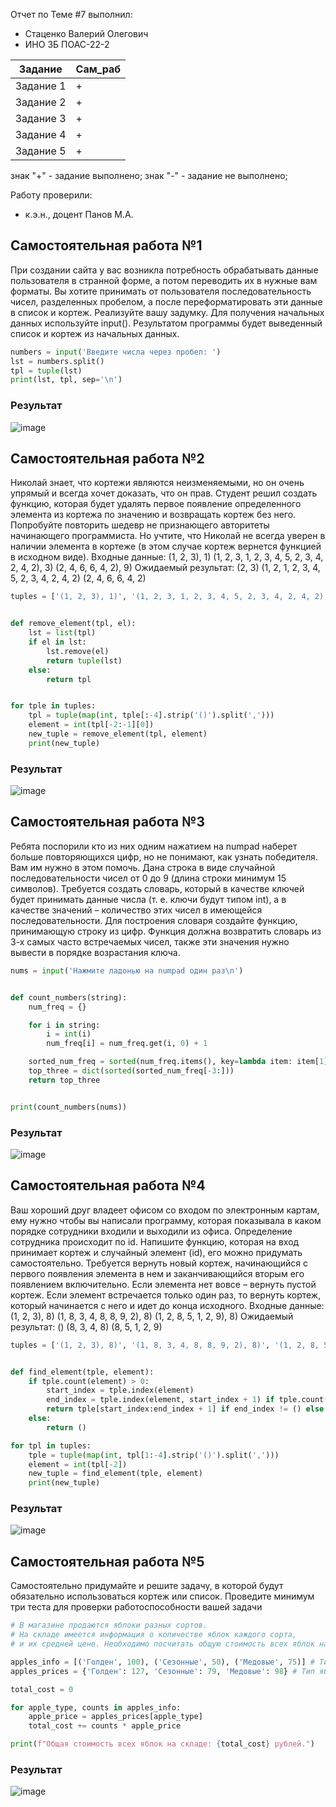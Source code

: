 Отчет по Теме #7 выполнил:
- Стаценко Валерий Олегович
- ИНО ЗБ ПОАС-22-2

| Задание | Сам_раб |
| ------ | ------ |
| Задание 1 | + |
| Задание 2 | + |
| Задание 3 | + |
| Задание 4 | + |
| Задание 5 | + |

знак "+" - задание выполнено; знак "-" - задание не выполнено;

Работу проверили:
- к.э.н., доцент Панов М.А.

## Самостоятельная работа №1
При создании сайта у вас возникла потребность обрабатывать
данные пользователя в странной форме, а потом переводить их в
нужные вам форматы. Вы хотите принимать от пользователя
последовательность чисел, разделенных пробелом, а после
переформатировать эти данные в список и кортеж. Реализуйте вашу
задумку. Для получения начальных данных используйте input().
Результатом программы будет выведенный список и кортеж из
начальных данных.

```python
numbers = input('Введите числа через пробел: ')
lst = numbers.split()
tpl = tuple(lst)
print(lst, tpl, sep='\n')
```

### Результат

![image](img/11.png)
  
## Самостоятельная работа №2
Николай знает, что кортежи являются неизменяемыми, но он очень
упрямый и всегда хочет доказать, что он прав. Студент решил
создать функцию, которая будет удалять первое появление
определенного элемента из кортежа по значению и возвращать
кортеж без него. Попробуйте повторить шедевр не признающего
авторитеты начинающего программиста. Но учтите, что Николай не
всегда уверен в наличии элемента в кортеже (в этом случае кортеж
вернется функцией в исходном виде).
Входные данные:
(1, 2, 3), 1)
(1, 2, 3, 1, 2, 3, 4, 5, 2, 3, 4, 2, 4, 2), 3)
(2, 4, 6, 6, 4, 2), 9)
Ожидаемый результат:
(2, 3)
(1, 2, 1, 2, 3, 4, 5, 2, 3, 4, 2, 4, 2)
(2, 4, 6, 6, 4, 2)

```python
tuples = ['(1, 2, 3), 1)', '(1, 2, 3, 1, 2, 3, 4, 5, 2, 3, 4, 2, 4, 2), 3)', '(2, 4, 6, 6, 4, 2), 9)']


def remove_element(tpl, el):
    lst = list(tpl)
    if el in lst:
        lst.remove(el)
        return tuple(lst)
    else:
        return tpl


for tple in tuples:
    tpl = tuple(map(int, tple[:-4].strip('()').split(',')))
    element = int(tpl[-2:-1][0])
    new_tuple = remove_element(tpl, element)
    print(new_tuple)
```

### Результат

![image](img/12.png)
  
## Самостоятельная работа №3
Ребята поспорили кто из них одним нажатием на numpad наберет
больше повторяющихся цифр, но не понимают, как узнать
победителя. Вам им нужно в этом помочь. Дана строка в виде
случайной последовательности чисел от 0 до 9 (длина строки
минимум 15 символов). Требуется создать словарь, который в
качестве ключей будет принимать данные числа (т. е. ключи будут
типом int), а в качестве значений – количество этих чисел в
имеющейся последовательности. Для построения словаря создайте
функцию, принимающую строку из цифр. Функция должна
возвратить словарь из 3-х самых часто встречаемых чисел, также
эти значения нужно вывести в порядке возрастания ключа.

```python
nums = input('Нажмите ладонью на numpad один раз\n')


def count_numbers(string):
    num_freq = {}

    for i in string:
        i = int(i)
        num_freq[i] = num_freq.get(i, 0) + 1

    sorted_num_freq = sorted(num_freq.items(), key=lambda item: item[1])
    top_three = dict(sorted(sorted_num_freq[-3:]))
    return top_three


print(count_numbers(nums))
```

  ### Результат

![image](img/13.png)
  
## Самостоятельная работа №4
Ваш хороший друг владеет офисом со входом по электронным
картам, ему нужно чтобы вы написали программу, которая
показывала в каком порядке сотрудники входили и выходили из
офиса. Определение сотрудника происходит по id. Напишите
функцию, которая на вход принимает кортеж и случайный элемент
(id), его можно придумать самостоятельно. Требуется вернуть
новый кортеж, начинающийся с первого появления элемента в нем и
заканчивающийся вторым его появлением включительно.
Если элемента нет вовсе – вернуть пустой кортеж.
Если элемент встречается только один раз, то вернуть кортеж,
который начинается с него и идет до конца исходного.
Входные данные:
(1, 2, 3), 8)
(1, 8, 3, 4, 8, 8, 9, 2), 8)
(1, 2, 8, 5, 1, 2, 9), 8)
Ожидаемый результат:
()
(8, 3, 4, 8)
(8, 5, 1, 2, 9)
  
```python
tuples = ['(1, 2, 3), 8)', '(1, 8, 3, 4, 8, 8, 9, 2), 8)', '(1, 2, 8, 5, 1, 2, 9), 8)']


def find_element(tple, element):
    if tple.count(element) > 0:
        start_index = tple.index(element)
        end_index = tple.index(element, start_index + 1) if tple.count(element) > 1 else ()
        return tple[start_index:end_index + 1] if end_index != () else tple[start_index:]
    else:
        return ()

for tpl in tuples:
    tple = tuple(map(int, tpl[1:-4].strip('()').split(',')))
    element = int(tpl[-2])
    new_tuple = find_element(tple, element)
    print(new_tuple)
```

### Результат

![image](img/14.png)
  
## Самостоятельная работа №5
Самостоятельно придумайте и решите задачу, в которой будут
обязательно использоваться кортеж или список. Проведите
минимум три теста для проверки работоспособности вашей задачи
  
```python
# В магазине продаются яблоки разных сортов.
# На складе имеется информация о количестве яблок каждого сорта,
# и их средней цене. Необходимо посчитать общую стоимость всех яблок на складе.

apples_info = [('Голден', 100), ('Сезонные', 50), ('Медовые', 75)] # Тип яблока и кол-во на складе
apples_prices = {'Голден': 127, 'Сезонные': 79, 'Медовые': 98} # Тип яблока и средняя цена

total_cost = 0

for apple_type, counts in apples_info:
    apple_price = apples_prices[apple_type]
    total_cost += counts * apple_price

print(f"Общая стоимость всех яблок на складе: {total_cost} рублей.")
```

### Результат

![image](img/15.png)


